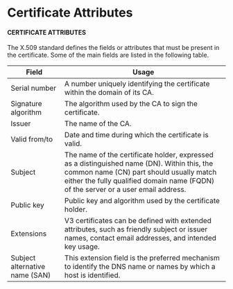 # Certificate Attributes

#### CERTIFICATE ATTRIBUTES

The X.509 standard defines the fields or attributes that must be present in the certificate. Some of the main fields are listed in the following table.

Field | Usage
----- | -----
Serial number | A number uniquely identifying the certificate within the domain of its CA.
Signature algorithm | The algorithm used by the CA to sign the certificate.
Issuer | The name of the CA.
Valid from/to | Date and time during which the certificate is valid.
Subject | The name of the certificate holder, expressed as a distinguished name (DN). Within this, the common name (CN) part should usually match either the fully qualified domain name (FQDN) of the server or a user email address.
Public key | Public key and algorithm used by the certificate holder.
Extensions | V3 certificates can be defined with extended attributes, such as friendly subject or issuer names, contact email addresses, and intended key usage.
Subject alternative name (SAN) | This extension field is the preferred mechanism to identify the DNS name or names by which a host is identified.

